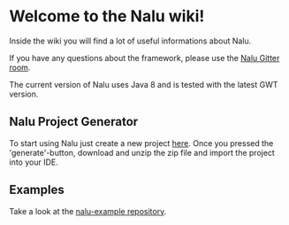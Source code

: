 # Welcome to the Nalu wiki!

Inside the wiki you will find a lot of useful informations about Nalu.

If you have any questions about the framework, please use the [Nalu Gitter room](https://gitter.im/NaluKit42/lobby).

The current version of Nalu uses Java 8 and is tested with the latest GWT version.

## Nalu Project Generator
To start using Nalu just create a new project [here](http://www.mvp4g.org/gwt-boot-starter-nalu/GwtBootStarterNalu.html). Once you pressed the 'generate'-button, download and unzip the zip file and import the project into your IDE.

## Examples
Take a look at the [nalu-example repository](https://github.com/nalukit/nalu-examples).

